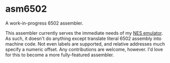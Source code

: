 # asm6502

A work-in-progress 6502 assembler.

This assembler currently serves the immediate needs of my [NES emulator](https://github.com/bgourlie/rs-nes). As such,
it doesn't do anything except translate literal 6502 assembly into machine code. Not even labels are supported, and
relative addresses much specify a numeric offset. Any contributions are welcome, however. I'd love for this to 
become a more fully-featured assembler.